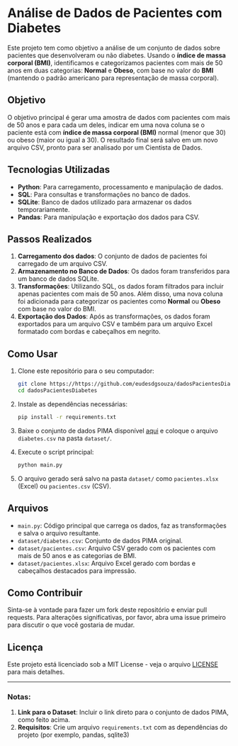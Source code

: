 # Análise de Dados de Pacientes com Diabetes

Este projeto tem como objetivo a análise de um conjunto de dados sobre pacientes que desenvolveram ou não diabetes. Usando o **índice de massa corporal (BMI)**, identificamos e categorizamos pacientes com mais de 50 anos em duas categorias: **Normal** e **Obeso**, com base no valor do **BMI** (mantendo o padrão americano para representação de massa corporal). 

## Objetivo

O objetivo principal é gerar uma amostra de dados com pacientes com mais de 50 anos e para cada um deles, indicar em uma nova coluna se o paciente está com **índice de massa corporal (BMI)** normal (menor que 30) ou obeso (maior ou igual a 30). O resultado final será salvo em um novo arquivo CSV, pronto para ser analisado por um Cientista de Dados.

## Tecnologias Utilizadas

- **Python**: Para carregamento, processamento e manipulação de dados.
- **SQL**: Para consultas e transformações no banco de dados.
- **SQLite**: Banco de dados utilizado para armazenar os dados temporariamente.
- **Pandas**: Para manipulação e exportação dos dados para CSV.

## Passos Realizados

1. **Carregamento dos dados**: O conjunto de dados de pacientes foi carregado de um arquivo CSV.
2. **Armazenamento no Banco de Dados**: Os dados foram transferidos para um banco de dados SQLite.
3. **Transformações**: Utilizando SQL, os dados foram filtrados para incluir apenas pacientes com mais de 50 anos. Além disso, uma nova coluna foi adicionada para categorizar os pacientes como **Normal** ou **Obeso** com base no valor do BMI.
4. **Exportação dos Dados**: Após as transformações, os dados foram exportados para um arquivo CSV e também para um arquivo Excel formatado com bordas e cabeçalhos em negrito.

## Como Usar

1. Clone este repositório para o seu computador:

   ```bash
   git clone https://https://github.com/eudesdgsouza/dadosPacientesDiabetes
   cd dadosPacientesDiabetes
   ```

2. Instale as dependências necessárias:

   ```bash
   pip install -r requirements.txt
   ```

3. Baixe o conjunto de dados PIMA disponível [aqui](https://www.kaggle.com/uciml/pima-indians-diabetes-database) e coloque o arquivo `diabetes.csv` na pasta `dataset/`.

4. Execute o script principal:

   ```bash
   python main.py
   ```

5. O arquivo gerado será salvo na pasta `dataset/` como `pacientes.xlsx` (Excel) ou `pacientes.csv` (CSV).

## Arquivos

- `main.py`: Código principal que carrega os dados, faz as transformações e salva o arquivo resultante.
- `dataset/diabetes.csv`: Conjunto de dados PIMA original.
- `dataset/pacientes.csv`: Arquivo CSV gerado com os pacientes com mais de 50 anos e as categorias de BMI.
- `dataset/pacientes.xlsx`: Arquivo Excel gerado com bordas e cabeçalhos destacados para impressão.

## Como Contribuir

Sinta-se à vontade para fazer um fork deste repositório e enviar pull requests. Para alterações significativas, por favor, abra uma issue primeiro para discutir o que você gostaria de mudar.

## Licença

Este projeto está licenciado sob a MIT License - veja o arquivo [LICENSE](LICENSE) para mais detalhes.

---

### **Notas:**

1. **Link para o Dataset**: Incluir o link direto para o conjunto de dados PIMA, como feito acima.
2. **Requisitos**: Crie um arquivo `requirements.txt` com as dependências do projeto (por exemplo, pandas, sqlite3)
